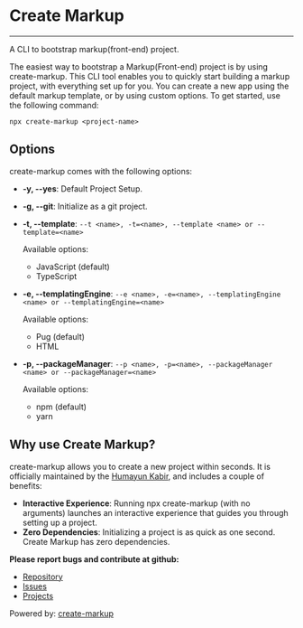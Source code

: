 # Create Markup
---
A CLI to bootstrap markup(front-end) project.

The easiest way to bootstrap a Markup(Front-end) project is by using create-markup. This CLI tool enables you to quickly start building a markup project, with everything set up for you. You can create a new app using the default markup template, or by using custom options. To get started, use the following command:


```
npx create-markup <project-name>
```

## Options
create-markup comes with the following options:

- **-y, --yes**: Default Project Setup.
- **-g, --git**: Initialize as a git project.
- **-t, --template**: `--t <name>, -t=<name>, --template <name> or --template=<name>`
  
  Available options: 
  - JavaScript (default)
  - TypeScript
- **-e, --templatingEngine**: `--e <name>, -e=<name>, --templatingEngine <name> or --templatingEngine=<name>`
  
  Available options: 
  - Pug (default)
  - HTML
- **-p, --packageManager**: `--p <name>, -p=<name>, --packageManager <name> or --packageManager=<name>`
  
  Available options: 
  - npm (default)
  - yarn

## Why use Create Markup?
create-markup allows you to create a new project within seconds. It is officially maintained by the  [Humayun Kabir](https://github.com/humayunkabir), and includes a couple of benefits:

- **Interactive Experience**: Running npx create-markup (with no arguments) launches an interactive experience that guides you through setting up a project.
- **Zero Dependencies**: Initializing a project is as quick as one second. Create Markup has zero dependencies.

**Please report bugs and contribute at github:**

- [Repository](https://github.com/humayunkabir/create-markup)
- [Issues](https://github.com/humayunkabir/create-markup/issues)
- [Projects](https://github.com/humayunkabir/create-markup/projects)

Powered by: [create-markup](https://github.com/humayunkabir/create-markup)